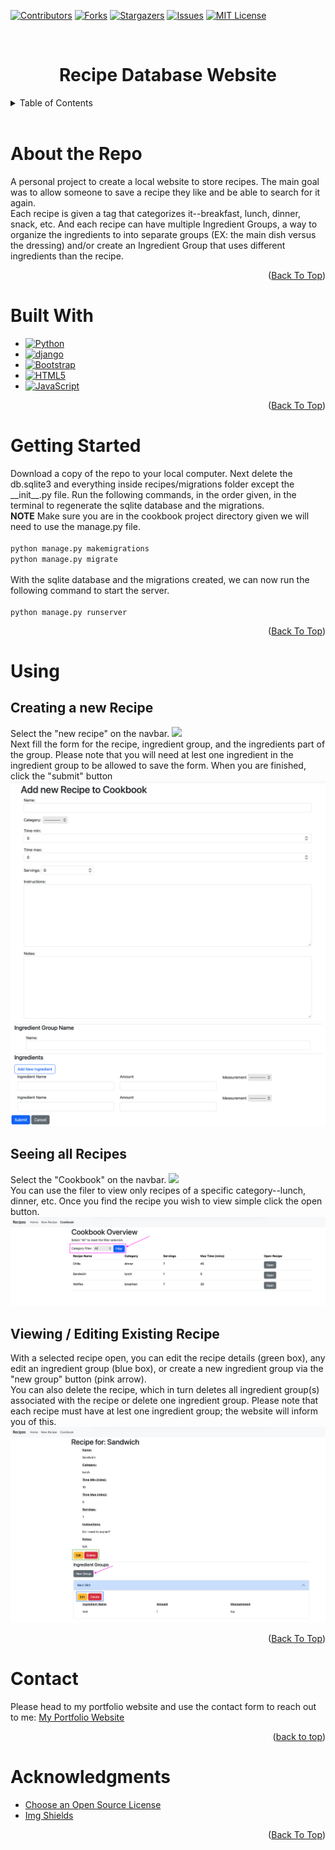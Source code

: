 <!--Helps with compatibility of the back to top link-->
<a id="readme-top"></a>

<!--PROJECT SHIELDS-->
[![Contributors][contributors-shield]][contributors-url]
[![Forks][forks-shield]][forks-url]
[![Stargazers][stars-shield]][stars-url]
[![Issues][issues-shield]][issues-url]
[![MIT License][license-shield]][license-url]

<!-- Project Title -->
<br>
<div>
    <h1 style="text-align:center">Recipe Database Website</h1>
</div>

<!-- Table of Contents -->
<details>
    <summary>Table of Contents</summary>
    <ol>
        <li><a href="#about-the-repo">About The Repo</a></li>
        <li><a href="#built-with">Built With</a></li>
        <li><a href="#getting-started">Getting Started</a></li>
        <li><a href="#Using">Using</a></li>
        <li><a href="#contact">Contact</a></li>
        <li><a href="#acknowledgments">Acknowledgments</a></li>
    </ol>
</details>
<br>

# About the Repo
A personal project to create a local website to store recipes. The main goal was to allow someone to save a recipe they
like and be able to search for it again.<br>
Each recipe is given a tag that categorizes it--breakfast, lunch, dinner, snack, etc. And each recipe can have
multiple Ingredient Groups, a way to organize the ingredients to into separate groups (EX: the main dish versus the dressing)
and/or create an Ingredient Group that uses different ingredients than the recipe. 

<p style="text-align:right">(<a href="#readme-top">Back To Top</a>)</p>

# Built With
* [![Python][python-shield]][python-url]
* [![django][django-shield]][django-url]
* [![Bootstrap][bootstrap-shield]][bootstrap-url]
* [![HTML5][html-shield]][html-url]
* [![JavaScript][javascript-shield]][javascript-url]
<!--* [![JavaScript][javascript-shield]][javascript-url]-->

<p style="text-align:right">(<a href="#readme-top">Back To Top</a>)</p>

# Getting Started
Download a copy of the repo to your local computer. Next delete the db.sqlite3 and everything inside
recipes/migrations folder except the \_\_init__.py file. Run the following commands, in the order given, in the terminal 
to regenerate the sqlite database and the migrations.<br>
**NOTE** Make sure you are in the cookbook project directory given we will need to use the manage.py file.
<br><br>
 ``
python manage.py makemigrations
 ``
<br>
``
python manage.py migrate
``
<br><br>
With the sqlite database and the migrations created, we can now run the following command to start the server.
<br><br>
``
python manage.py runserver
``

<p style="text-align:right">(<a href="#readme-top">Back To Top</a>)</p>

# Using
## Creating a new Recipe
Select the "new recipe" on the navbar.
<img src="readme_images/new_recipe_01.png">
<br>
Next fill the form for the recipe, ingredient group, and the ingredients part of the group. Please note that you will
need at lest one ingredient in the ingredient group to be allowed to save the form. When you are finished, click the
"submit" button
<img src="readme_images/new_recipe_02.png">
<img src="readme_images/new_recipe_03.png">

## Seeing all Recipes
Select the "Cookbook" on the navbar.
<img src="readme_images/cookbook_01.png">
<br>
You can use the filer to view only recipes of a specific category--lunch, dinner, etc. Once you find the recipe you wish to view simple
click the open button.
<img src="readme_images/cookbook_02.png">

## Viewing / Editing Existing Recipe
With a selected recipe open, you can edit the recipe details (green box), any edit an ingredient group (blue box),
or create a new ingredient group via the "new group" button (pink arrow).<br>
You can also delete the recipe, which in turn deletes all ingredient group(s) associated with the recipe or delete one
ingredient group. Please note that each recipe must have at lest one ingredient group; the website will inform you of
this.
<img src="readme_images/recipe_details_01.png">

<p style="text-align:right">(<a href="#readme-top">Back To Top</a>)</p>

<!-- Contact -->
# Contact
Please head to my portfolio website and use the contact form to reach out to me:
[My Portfolio Website][portfolio-url]

<p style="text-align:right">(<a href="#readme-top">back to top</a>)</p>

<!-- ACKNOWLEDGMENTS -->
# Acknowledgments

* [Choose an Open Source License](https://choosealicense.com)
* [Img Shields](https://shields.io)

<p style="text-align:right">(<a href="#readme-top">Back To Top</a>)</p>

<!-- MARKDOWN LINKS & IMAGES -->
[contributors-shield]: https://img.shields.io/github/contributors/ColorlessSaber/recipe-database-website.svg?style=for-the-badge
[contributors-url]: https://github.com/ColorlessSaber/recipe-database-website/graphs/contributors
[forks-shield]: https://img.shields.io/github/forks/ColorlessSaber/recipe-database-website.svg?style=for-the-badge
[forks-url]: https://github.com/ColorlessSaber/recipe-database-website/network/members
[stars-shield]: https://img.shields.io/github/stars/ColorlessSaber/recipe-database-website.svg?style=for-the-badge
[stars-url]: https://github.com/ColorlessSaber/recipe-database-website/stargazers
[issues-shield]: https://img.shields.io/github/issues/ColorlessSaber/recipe-database-website.svg?style=for-the-badge
[issues-url]: https://github.com/ColorlessSaber/recipe-database-website/issues
[license-shield]: https://img.shields.io/github/license/ColorlessSaber/recipe-database-website.svg?style=for-the-badge
[license-url]: https://github.com/ColorlessSaber/recipe-database-website/blob/main/LICENSE

[javascript-shield]: https://img.shields.io/badge/JavaScript-F7DF1E?style=for-the-badge&logo=javascript&logoColor=black
[javascript-url]: https://developer.mozilla.org/en-US/docs/Web/JavaScript
[html-shield]: https://img.shields.io/badge/HTML5-E34F26?style=for-the-badge&logo=html5&logoColor=white
[html-url]: https://html.spec.whatwg.org/multipage/
[css-shield]: https://img.shields.io/badge/CSS-663399?style=for-the-badge&logo=css&logoColor=white
[css-url]: https://www.w3.org/Style/CSS/Overview.en.html
[python-shield]: https://img.shields.io/badge/Python-3776AB?style=for-the-badge&logo=python&logoColor=white
[python-url]: https://www.python.org
[django-shield]: https://img.shields.io/badge/Django-092E20?style=for-the-badge&logo=django&logoColor=white
[django-url]: https://www.djangoproject.com/
[bootstrap-shield]: https://img.shields.io/badge/Bootstrap-563D7C?style=for-the-badge&logo=bootstrap&logoColor=white
[bootstrap-url]: https://getbootstrap.com

[portfolio-url]: https://colorlesssaber.github.io/